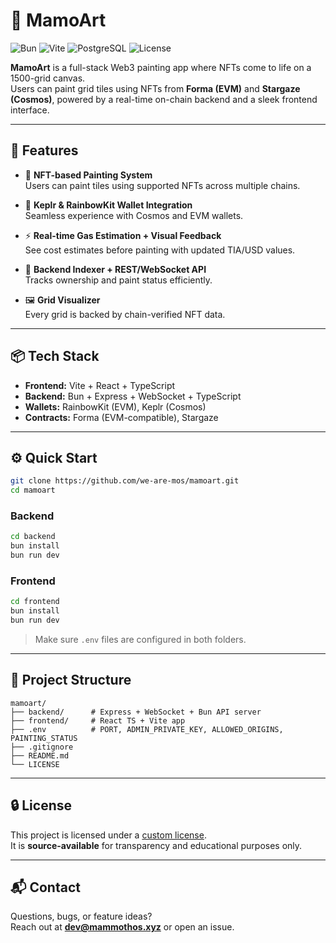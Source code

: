 # 🎨 MamoArt

![Bun](https://img.shields.io/badge/Runtime-Bun-blueviolet)
![Vite](https://img.shields.io/badge/Frontend-Vite-informational)
![PostgreSQL](https://img.shields.io/badge/Database-PostgreSQL-informational)
![License](https://img.shields.io/badge/License-Custom-lightgrey)

**MamoArt** is a full-stack Web3 painting app where NFTs come to life on a 1500-grid canvas.  
Users can paint grid tiles using NFTs from **Forma (EVM)** and **Stargaze (Cosmos)**, powered by a real-time on-chain backend and a sleek frontend interface.

---

## 🚀 Features

- 🧩 **NFT-based Painting System**  
  Users can paint tiles using supported NFTs across multiple chains.

- 🔌 **Keplr & RainbowKit Wallet Integration**  
  Seamless experience with Cosmos and EVM wallets.

- ⚡ **Real-time Gas Estimation + Visual Feedback**  
  See cost estimates before painting with updated TIA/USD values.

- 🧠 **Backend Indexer + REST/WebSocket API**  
  Tracks ownership and paint status efficiently.

- 🖼️ **Grid Visualizer**  
  Every grid is backed by chain-verified NFT data.

---

## 📦 Tech Stack

- **Frontend:** Vite + React + TypeScript  
- **Backend:** Bun + Express + WebSocket + TypeScript
- **Wallets:** RainbowKit (EVM), Keplr (Cosmos)  
- **Contracts:** Forma (EVM-compatible), Stargaze  

---

## ⚙️ Quick Start

```bash
git clone https://github.com/we-are-mos/mamoart.git
cd mamoart
```

### Backend

```bash
cd backend
bun install
bun run dev
```

### Frontend

```bash
cd frontend
bun install
bun run dev
```

> Make sure `.env` files are configured in both folders.

---

## 📁 Project Structure

```
mamoart/
├── backend/      # Express + WebSocket + Bun API server
├── frontend/     # React TS + Vite app
├── .env          # PORT, ADMIN_PRIVATE_KEY, ALLOWED_ORIGINS, PAINTING_STATUS
├── .gitignore
├── README.md
└── LICENSE
```

---

## 🔒 License

This project is licensed under a [custom license](./LICENSE).  
It is **source-available** for transparency and educational purposes only.

---

## 📬 Contact

Questions, bugs, or feature ideas?  
Reach out at **dev@mammothos.xyz** or open an issue.